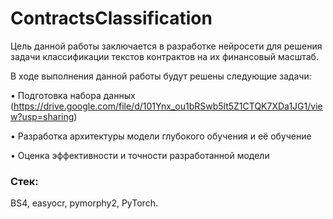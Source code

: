 # ContractsClassification
Цель данной работы заключается в разработке нейросети для решения задачи классификации текстов контрактов на их финансовый масштаб. 

В ходе выполнения данной работы будут решены следующие задачи:

•	Подготовка набора данных (https://drive.google.com/file/d/101Ynx_ou1bRSwb5lt5Z1CTQK7XDa1JG1/view?usp=sharing)

•	Разработка архитектуры модели глубокого обучения и её обучение

•	Оценка эффективности и точности разработанной модели


### Стек:
BS4, easyocr, pymorphy2, PyTorch.